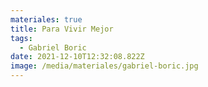 ```yaml
---
materiales: true
title: Para Vivir Mejor
tags:
  - Gabriel Boric
date: 2021-12-10T12:32:08.822Z
image: /media/materiales/gabriel-boric.jpg
---
```


